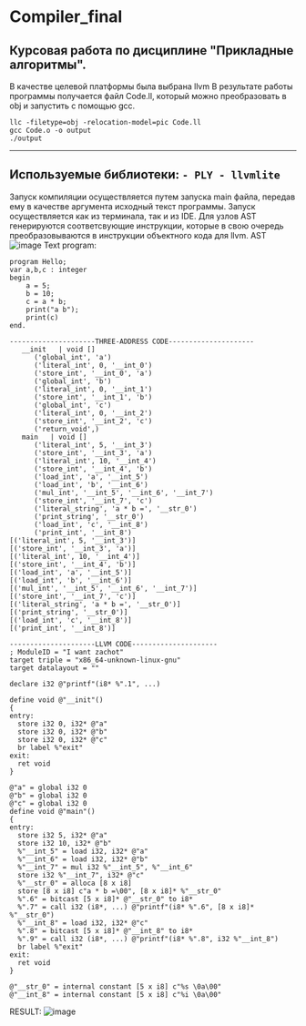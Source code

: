 # Compiler_final
Курсовая работа по дисциплине "Прикладные алгоритмы".
-----------------------------------------------------------------------------------------------------------------------------------------------------
В качестве целевой платформы была выбрана llvm
В результате работы программы получается файл Code.ll, который можно преобразовать в obj и запустить с помощью gcc.
```
llc -filetype=obj -relocation-model=pic Code.ll
gcc Code.o -o output
./output
```
-----------------------------------------------------------------------------------------------------------------------------------------------------
Используемые библиотеки:
    ```
    - PLY
    - llvmlite
    ```
-----------------------------------------------------------------------------------------------------------------------------------------------------
Запуск компиляции осуществляется путем запуска main файла, передав ему в качестве аргумента исходный текст программы. Запуск осуществляется как из 
терминала, так и из IDE. Для узлов AST генерируются соответсвующие инструкции, которые в свою очередь преобразовываются в инструкции объектного кода для llvm.
AST
![image](https://user-images.githubusercontent.com/76222113/170652464-3743ecf3-f78b-42c2-9037-1a6a3db75c77.png)
Text program:
```
program Hello;
var a,b,c : integer
begin
    a = 5;
    b = 10;
    c = a * b;
    print("a b");
    print(c)
end.
```
```
---------------------THREE-ADDRESS CODE---------------------
   __init   | void []	
      ('global_int', 'a')
      ('literal_int', 0, '__int_0')
      ('store_int', '__int_0', 'a')
      ('global_int', 'b')
      ('literal_int', 0, '__int_1')
      ('store_int', '__int_1', 'b')
      ('global_int', 'c')
      ('literal_int', 0, '__int_2')
      ('store_int', '__int_2', 'c')
      ('return_void',)
   main   | void []	
      ('literal_int', 5, '__int_3')
      ('store_int', '__int_3', 'a')
      ('literal_int', 10, '__int_4')
      ('store_int', '__int_4', 'b')
      ('load_int', 'a', '__int_5')
      ('load_int', 'b', '__int_6')
      ('mul_int', '__int_5', '__int_6', '__int_7')
      ('store_int', '__int_7', 'c')
      ('literal_string', 'a * b =', '__str_0')
      ('print_string', '__str_0')
      ('load_int', 'c', '__int_8')
      ('print_int', '__int_8')
[('literal_int', 5, '__int_3')]
[('store_int', '__int_3', 'a')]
[('literal_int', 10, '__int_4')]
[('store_int', '__int_4', 'b')]
[('load_int', 'a', '__int_5')]
[('load_int', 'b', '__int_6')]
[('mul_int', '__int_5', '__int_6', '__int_7')]
[('store_int', '__int_7', 'c')]
[('literal_string', 'a * b =', '__str_0')]
[('print_string', '__str_0')]
[('load_int', 'c', '__int_8')]
[('print_int', '__int_8')]
```
```
---------------------LLVM CODE---------------------
; ModuleID = "I want zachot"
target triple = "x86_64-unknown-linux-gnu"
target datalayout = ""

declare i32 @"printf"(i8* %".1", ...) 

define void @"__init"() 
{
entry:
  store i32 0, i32* @"a"
  store i32 0, i32* @"b"
  store i32 0, i32* @"c"
  br label %"exit"
exit:
  ret void
}

@"a" = global i32 0
@"b" = global i32 0
@"c" = global i32 0
define void @"main"() 
{
entry:
  store i32 5, i32* @"a"
  store i32 10, i32* @"b"
  %"__int_5" = load i32, i32* @"a"
  %"__int_6" = load i32, i32* @"b"
  %"__int_7" = mul i32 %"__int_5", %"__int_6"
  store i32 %"__int_7", i32* @"c"
  %"__str_0" = alloca [8 x i8]
  store [8 x i8] c"a * b =\00", [8 x i8]* %"__str_0"
  %".6" = bitcast [5 x i8]* @"__str_0" to i8*
  %".7" = call i32 (i8*, ...) @"printf"(i8* %".6", [8 x i8]* %"__str_0")
  %"__int_8" = load i32, i32* @"c"
  %".8" = bitcast [5 x i8]* @"__int_8" to i8*
  %".9" = call i32 (i8*, ...) @"printf"(i8* %".8", i32 %"__int_8")
  br label %"exit"
exit:
  ret void
}

@"__str_0" = internal constant [5 x i8] c"%s \0a\00"
@"__int_8" = internal constant [5 x i8] c"%i \0a\00"
```
RESULT:
![image](https://user-images.githubusercontent.com/76222113/170652782-dadaac96-d4d7-4eb0-a989-44e27d66e5e7.png)


